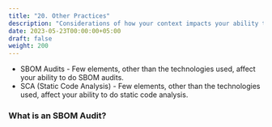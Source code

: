 ```yaml
---
title: "20. Other Practices"
description: "Considerations of how your context impacts your ability to gain value from some other practices"
date: 2023-05-23T00:00:00+05:00
draft: false
weight: 200
---
```


* SBOM Audits - Few elements, other than the technologies used, affect your ability to do SBOM audits.
* SCA (Static Code Analysis) - Few elements, other than the technologies used, affect your ability to do static code analysis.

### What is an SBOM Audit?


